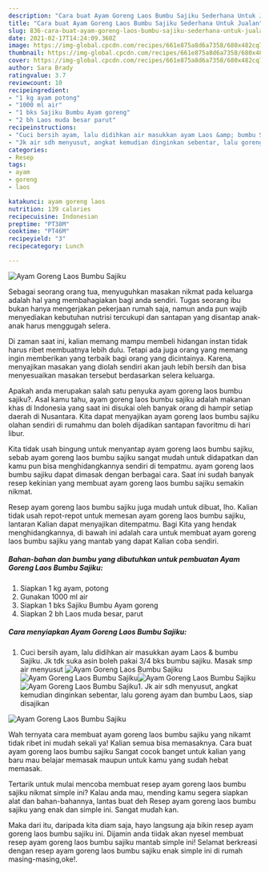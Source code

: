 ```yaml
---
description: "Cara buat Ayam Goreng Laos Bumbu Sajiku Sederhana Untuk Jualan"
title: "Cara buat Ayam Goreng Laos Bumbu Sajiku Sederhana Untuk Jualan"
slug: 836-cara-buat-ayam-goreng-laos-bumbu-sajiku-sederhana-untuk-jualan
date: 2021-02-17T14:24:09.360Z
image: https://img-global.cpcdn.com/recipes/661e875a8d6a7358/680x482cq70/ayam-goreng-laos-bumbu-sajiku-foto-resep-utama.jpg
thumbnail: https://img-global.cpcdn.com/recipes/661e875a8d6a7358/680x482cq70/ayam-goreng-laos-bumbu-sajiku-foto-resep-utama.jpg
cover: https://img-global.cpcdn.com/recipes/661e875a8d6a7358/680x482cq70/ayam-goreng-laos-bumbu-sajiku-foto-resep-utama.jpg
author: Sara Brady
ratingvalue: 3.7
reviewcount: 10
recipeingredient:
- "1 kg ayam potong"
- "1000 ml air"
- "1 bks Sajiku Bumbu Ayam goreng"
- "2 bh Laos muda besar parut"
recipeinstructions:
- "Cuci bersih ayam, lalu didihkan air masukkan ayam Laos &amp; bumbu Sajiku. Jk tdk suka asin boleh pakai 3/4 bks bumbu sajiku. Masak smp air menyusut"
- "Jk air sdh menyusut, angkat kemudian dinginkan sebentar, lalu goreng ayam dan bumbu Laos, siap disajikan"
categories:
- Resep
tags:
- ayam
- goreng
- laos

katakunci: ayam goreng laos 
nutrition: 139 calories
recipecuisine: Indonesian
preptime: "PT38M"
cooktime: "PT46M"
recipeyield: "3"
recipecategory: Lunch

---
```



![Ayam Goreng Laos Bumbu Sajiku](https://img-global.cpcdn.com/recipes/661e875a8d6a7358/680x482cq70/ayam-goreng-laos-bumbu-sajiku-foto-resep-utama.jpg)

Sebagai seorang orang tua, menyuguhkan masakan nikmat pada keluarga adalah hal yang membahagiakan bagi anda sendiri. Tugas seorang ibu bukan hanya mengerjakan pekerjaan rumah saja, namun anda pun wajib menyediakan kebutuhan nutrisi tercukupi dan santapan yang disantap anak-anak harus menggugah selera.

Di zaman  saat ini, kalian memang mampu membeli hidangan instan tidak harus ribet membuatnya lebih dulu. Tetapi ada juga orang yang memang ingin memberikan yang terbaik bagi orang yang dicintainya. Karena, menyajikan masakan yang diolah sendiri akan jauh lebih bersih dan bisa menyesuaikan masakan tersebut berdasarkan selera keluarga. 



Apakah anda merupakan salah satu penyuka ayam goreng laos bumbu sajiku?. Asal kamu tahu, ayam goreng laos bumbu sajiku adalah makanan khas di Indonesia yang saat ini disukai oleh banyak orang di hampir setiap daerah di Nusantara. Kita dapat menyajikan ayam goreng laos bumbu sajiku olahan sendiri di rumahmu dan boleh dijadikan santapan favoritmu di hari libur.

Kita tidak usah bingung untuk menyantap ayam goreng laos bumbu sajiku, sebab ayam goreng laos bumbu sajiku sangat mudah untuk didapatkan dan kamu pun bisa menghidangkannya sendiri di tempatmu. ayam goreng laos bumbu sajiku dapat dimasak dengan berbagai cara. Saat ini sudah banyak resep kekinian yang membuat ayam goreng laos bumbu sajiku semakin nikmat.

Resep ayam goreng laos bumbu sajiku juga mudah untuk dibuat, lho. Kalian tidak usah repot-repot untuk memesan ayam goreng laos bumbu sajiku, lantaran Kalian dapat menyajikan ditempatmu. Bagi Kita yang hendak menghidangkannya, di bawah ini adalah cara untuk membuat ayam goreng laos bumbu sajiku yang mantab yang dapat Kalian coba sendiri.

<!--inarticleads1-->

##### Bahan-bahan dan bumbu yang dibutuhkan untuk pembuatan Ayam Goreng Laos Bumbu Sajiku:

1. Siapkan 1 kg ayam, potong
1. Gunakan 1000 ml air
1. Siapkan 1 bks Sajiku Bumbu Ayam goreng
1. Siapkan 2 bh Laos muda besar, parut




<!--inarticleads2-->

##### Cara menyiapkan Ayam Goreng Laos Bumbu Sajiku:

1. Cuci bersih ayam, lalu didihkan air masukkan ayam Laos &amp; bumbu Sajiku. Jk tdk suka asin boleh pakai 3/4 bks bumbu sajiku. Masak smp air menyusut
<img src="//assets-global.cpcdn.com/assets/icons/button_play-2c75c40dde080a61004c1f40b05d8f140eaff45d7e9e6481dc71c63d2e7c4909.png" alt="Ayam Goreng Laos Bumbu Sajiku"><img src="https://img-global.cpcdn.com/steps/aa86cd93e56a2580/160x128cq70/ayam-goreng-laos-bumbu-sajiku-langkah-memasak-1-foto.jpg" alt="Ayam Goreng Laos Bumbu Sajiku"><img src="//assets-global.cpcdn.com/assets/icons/button_play-2c75c40dde080a61004c1f40b05d8f140eaff45d7e9e6481dc71c63d2e7c4909.png" alt="Ayam Goreng Laos Bumbu Sajiku"><img src="https://img-global.cpcdn.com/steps/e9d43afc78700790/160x128cq70/ayam-goreng-laos-bumbu-sajiku-langkah-memasak-1-foto.jpg" alt="Ayam Goreng Laos Bumbu Sajiku">1. Jk air sdh menyusut, angkat kemudian dinginkan sebentar, lalu goreng ayam dan bumbu Laos, siap disajikan
<img src="//assets-global.cpcdn.com/assets/icons/button_play-2c75c40dde080a61004c1f40b05d8f140eaff45d7e9e6481dc71c63d2e7c4909.png" alt="Ayam Goreng Laos Bumbu Sajiku">



Wah ternyata cara membuat ayam goreng laos bumbu sajiku yang nikamt tidak ribet ini mudah sekali ya! Kalian semua bisa memasaknya. Cara buat ayam goreng laos bumbu sajiku Sangat cocok banget untuk kalian yang baru mau belajar memasak maupun untuk kamu yang sudah hebat memasak.

Tertarik untuk mulai mencoba membuat resep ayam goreng laos bumbu sajiku nikmat simple ini? Kalau anda mau, mending kamu segera siapkan alat dan bahan-bahannya, lantas buat deh Resep ayam goreng laos bumbu sajiku yang enak dan simple ini. Sangat mudah kan. 

Maka dari itu, daripada kita diam saja, hayo langsung aja bikin resep ayam goreng laos bumbu sajiku ini. Dijamin anda tiidak akan nyesel membuat resep ayam goreng laos bumbu sajiku mantab simple ini! Selamat berkreasi dengan resep ayam goreng laos bumbu sajiku enak simple ini di rumah masing-masing,oke!.

